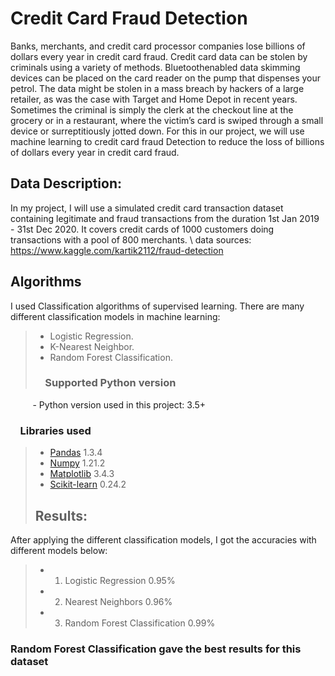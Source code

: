 # Credit Card Fraud Detection
Banks, merchants, and credit card processor companies lose billions of dollars every year in credit
card fraud. Credit card data can be stolen by criminals using a variety of methods. Bluetoothenabled
data skimming devices can be placed on the card reader on the pump that dispenses your
petrol. The data might be stolen in a mass breach by hackers of a large retailer, as was the case
with Target and Home Depot in recent years. Sometimes the criminal is simply the clerk at the
checkout line at the grocery or in a restaurant, where the victim’s card is swiped through a small
device or surreptitiously jotted down. For this in our project, we will use machine learning to
credit card fraud Detection to reduce the loss of billions of dollars every year in credit card fraud.
## Data Description:
In my project, I will use a simulated credit card transaction dataset containing legitimate and fraud transactions from the duration 1st Jan 2019 - 31st Dec 2020. It covers credit cards of 1000 customers doing transactions with a pool of 800 merchants. \\
data sources: https://www.kaggle.com/kartik2112/fraud-detection
## Algorithms
I used Classification algorithms of supervised learning. There are many different classification models in machine learning: 
> *  Logistic Regression.
> *  K-Nearest Neighbor.
> *  Random Forest Classification.
> ### &nbsp;&nbsp;&nbsp; Supported Python version
&nbsp;&nbsp;&nbsp;&nbsp;&nbsp;&nbsp;&nbsp;&nbsp;&nbsp;- Python version used in this project: 3.5+

### &nbsp;&nbsp;&nbsp; Libraries used

> *  [Pandas](http://pandas.pydata.org) 1.3.4
> *  [Numpy](http://www.numpy.org) 1.21.2
> *  [Matplotlib](https://matplotlib.org) 3.4.3
> *  [Scikit-learn](http://scikit-learn.org/stable/) 0.24.2
> ## Results:
After applying the different classification models, I got the accuracies with different models below:
> *  1. Logistic Regression 0.95%
> *  2. Nearest Neighbors 0.96%
> *  3. Random Forest Classification 0.99%
### Random Forest Classification gave the best results for this dataset


